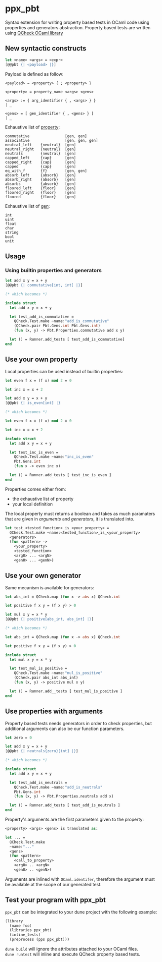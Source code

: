 ppx_pbt
=========
Syntax extension for writing property based tests in OCaml code using properties
and generators abstraction.
Property based tests are written using [QCheck OCaml library](https://github.com/c-cube/qcheck)

New syntactic constructs
--------------------------
```ocaml
let <name> <args> = <expr>
[@@pbt {| <payload> |}]
```

Payload is defined as follow:
```
<payload> = <property> { ; <property> }

<property> = property_name <args> <gens>

<args> := { arg_identifier { , <args> } }
| _ 

<gens> = [ gen_identifier { , <gens> } ]
| _
```

Exhaustive list of [property](https://gitlab.com/vch9/ppx_pbt/-/tree/dev/src/pbt/pbt.mli):
```
commutative                [gen, gen]
associative                [gen, gen, gen]
neutral_left    {neutral}  [gen]
neutral_right   {neutral}  [gen]
neutrals        {neutral}  [gen]
capped_left     {cap}      [gen]
capped_right    {cap}      [gen]
capped          {cap}      [gen]
eq_with_f       {f}        [gen, gen]
absorb_left     {absorb}   [gen]
absorb_right    {absorb}   [gen]
absorbs         {absorb}   [gen]
floored_left    {floor}    [gen]
floored_right   {floor}    [gen]
floored         {floor}    [gen]
```

Exhaustive list of [gen](https://gitlab.com/vch9/ppx_pbt/-/tree/dev/src/pbt/pbt.mli):
```
int
uint
float
char
string
bool
unit
```

Usage
---------

### Using builtin properties and generators

```ocaml
let add x y = x + y
[@@pbt {| commutative[int, int] |}]

(* which becomes *)

include struct
  let add x y = x + y

  let test_add_is_commutative =
    QCheck.Test.make ~name:"add_is_commutative"
    (QCheck.pair Pbt.Gens.int Pbt.Gens.int)
    (fun (x, y) -> Pbt.Properties.commutative add x y)

  let () = Runner.add_tests [ test_add_is_commutative]
end
```

Use your own property
-----------------------

Local properties can be used instead of builtin properties:

```ocaml
let even f x = (f x) mod 2 = 0

let inc x = x + 2

let add x y = x + y
[@@pbt {| is_even[int] |}

(* which becomes *)

let even f x = (f x) mod 2 = 0

let inc x = x + 2

include struct
  let add x y = x + y

  let test_inc_is_even =
    QCheck.Test.make ~name:"inc_is_even"
    Pbt.Gens.int
    (fun x -> even inc x)

  let () = Runner.add_tests [ test_inc_is_even ]
end
```

Properties comes either from:
* the exhaustive list of property
* your local definition

The local property must returns a boolean and takes as much paramaters that are
given in *arguments* and *generators*, it is translated into.

```ocaml
let test_<tested_function>_is_<your_property> =
  QCheck.Test.make ~name:<tested_function>_is_<your_property>
  <generators>
  (fun <pattern> ->
    <your_property>
    <tested_function>
    <arg0> ... <argN>
    <gen0> ... <genN>)
```

Use your own generator
------------------------

Same mecanism is available for generators:

```ocaml
let abs_int = QCheck.map (fun x -> abs x) QCheck.int

let positive f x y = (f x y) > 0

let mul x y = x * y
[@@pbt {| positive[abs_int, abs_int] |}]

(* which becomes *)

let abs_int = QCheck.map (fun x -> abs x) QCheck.int

let positive f x y = (f x y) > 0

include struct
  let mul x y = x * y

  let test_mul_is_positive =
    QCheck.Test.make ~name:"mul_is_positive"
    (QCheck.pair abs_int abs_int)
    (fun (x, y) -> positive mul x y)

  let () = Runner.add__tests [ test_mul_is_positive ]
end
```

Use properties with arguments
--------------------------------

Property based tests needs generators in order to check properties, but
additional arguments can also be our function parameters.

```ocaml
let zero = 0

let add x y = x + y
[@@pbt {| neutrals{zero}[int] |}]

(* which becomes *)

include struct
  let add x y = x + y

  let test_add_is_neutrals =
    QCheck.Test.make ~name:"add_is_neutrals"
    Pbt.Gens.int
    (fun (x, y) -> Pbt.Properties.neutrals add x)

  let () = Runner.add_tests [ test_add_is_neutrals ]
end
```

Property's arguments are the first parameters given to the property:

```ocaml
<property> <args> <gens> is translated as:

let ... =
  QCheck.Test.make
  ~name:"..."
  <gens>
  (fun <pattern>
    <call_to_property>
	<arg0> .. <argN>
	<gen0> .. <genN>)
```

Arguments are inlined with `OCaml.identifer`, therefore the argument must be
available at the scope of our generated test.

Test your program with ppx_pbt
---------------------------------

`ppx_pbt` can be integrated to your dune project with the following example:

```ocaml
(library
  (name foo)
  (libraries ppx_pbt)
  (inline_tests)
  (preprocess (pps ppx_pbt)))
```

`dune build` will ignore the attributes attached to your OCaml files.  
`dune runtest` will inline and execute QCheck property based tests.
